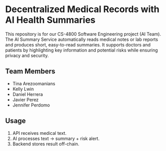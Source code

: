 # Decentralized Medical Records with AI Health Summaries

This repository is for our CS-4800 Software Engineering project (AI Team). The AI Summary Service automatically reads medical notes or lab reports and produces short, easy-to-read summaries. It supports doctors and patients by highlighting key information and potential risks while ensuring privacy and security.

## Team Members
- Tina Arezoomanians  
- Kelly Lwin  
- Daniel Herrera  
- Javier Perez  
- Jennifer Perdomo

## Usage

1. API receives medical text.
2. AI processes text → summary + risk alert.
3. Backend stores result off-chain.